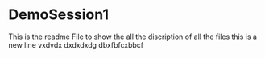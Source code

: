 # DemoSession1
This is the readme File to show the all the discription of all the files 
this is a new line
vxdvdx
dxdxdxdg
dbxfbfcxbbcf
